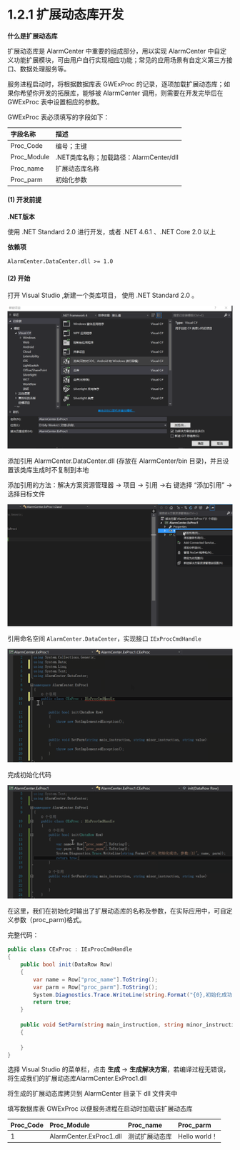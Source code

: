 # 1.2.1 扩展动态库开发

**什么是扩展动态库**

扩展动态库是 AlarmCenter 中重要的组成部分，用以实现 AlarmCenter 中自定义功能扩展模块，可由用户自行实现相应功能；常见的应用场景有自定义第三方接口、数据处理服务等。

服务进程启动时，将根据数据库表 GWExProc 的记录，逐项加载扩展动态库；如果你希望你开发的拓展库，能够被 AlarmCenter 调用，则需要在开发完毕后在 GWExProc 表中设置相应的参数。

GWExProc 表必须填写的字段如下：

| 字段名称    | 描述                                    |
| :---------- | :-------------------------------------- |
| Proc_Code   | 编号；主键                              |
| Proc_Module | .NET类库名称；加载路径：AlarmCenter/dll |
| Proc_name   | 扩展动态库名称                          |
| Proc_parm   | 初始化参数                              |

#### (1) 开发前提

**.NET版本**

使用 .NET Standard 2.0 进行开发，或者 .NET 4.6.1 、.NET Core 2.0 以上

**依赖项**

```
AlarmCenter.DataCenter.dll >= 1.0
```



#### (2) 开始

打开 Visual Studio ,新建一个类库项目， 使用  .NET Standard 2.0 。

![1.2.1-1](./Images/1.2.1-1.png)

添加引用 AlarmCenter.DataCenter.dll (存放在 AlarmCenter/bin 目录)，并且设置该类库生成时不复制到本地

添加引用的方法：解决方案资源管理器 -> 项目 -> 引用 ->右 键选择 “添加引用” -> 选择目标文件

![1.2.1-2](./Images/1.2.1-2.png)

引用命名空间 `AlarmCenter.DataCenter`，实现接口 `IExProcCmdHandle`

![1.2.1-3](./Images/1.2.1-3.png)

完成初始化代码

![1.2.1-4](./Images/1.2.1-4.png)

在这里，我们在初始化时输出了扩展动态库的名称及参数，在实际应用中，可自定义参数（proc_parm)格式。

完整代码：

```c#
public class CExProc : IExProcCmdHandle
{
    public bool init(DataRow Row)
    {
        var name = Row["proc_name"].ToString();
        var parm = Row["proc_parm"].ToString();
        System.Diagnostics.Trace.WriteLine(string.Format("{0},初始化成功，参数:{1}", name, parm));
        return true;
    }

    public void SetParm(string main_instruction, string minor_instruction, string value)
    {

    }
}
```

选择 Visual Studio 的菜单栏，点击 **生成** -> **生成解决方案**，若编译过程无错误，将生成我们的扩展动态库AlarmCenter.ExProc1.dll

将生成的扩展动态库拷贝到 AlarmCenter 目录下 dll 文件夹中

填写数据库表 GWExProc 以便服务进程在启动时加载该扩展动态库

| Proc_Code | Proc_Module             | Proc_name      | Proc_parm     |
| :-------- | :---------------------- | :------------- | :------------ |
| 1         | AlarmCenter.ExProc1.dll | 测试扩展动态库 | Hello world！ |